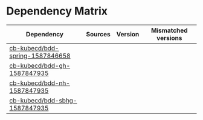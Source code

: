 # Dependency Matrix

Dependency | Sources | Version | Mismatched versions
---------- | ------- | ------- | -------------------
[cb-kubecd/bdd-spring-1587846658](https://github.com/cb-kubecd/bdd-spring-1587846658.git) |  | []() | 
[cb-kubecd/bdd-gh-1587847935](https://github.com/cb-kubecd/bdd-gh-1587847935.git) |  | []() | 
[cb-kubecd/bdd-nh-1587847935](https://github.com/cb-kubecd/bdd-nh-1587847935.git) |  | []() | 
[cb-kubecd/bdd-sbhg-1587847935](https://github.com/cb-kubecd/bdd-sbhg-1587847935.git) |  | []() | 
